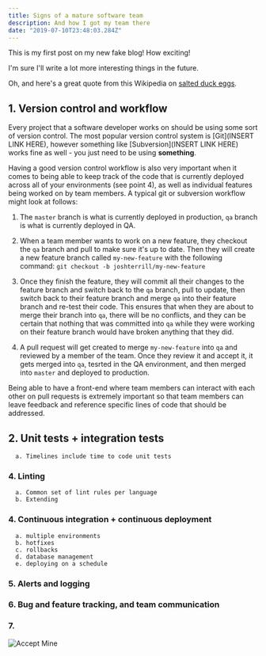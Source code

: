 ```yaml
---
title: Signs of a mature software team
description: And how I got my team there
date: "2019-07-10T23:48:03.284Z"
---
```


This is my first post on my new fake blog! How exciting!

I'm sure I'll write a lot more interesting things in the future.

Oh, and here's a great quote from this Wikipedia on
[salted duck eggs](http://en.wikipedia.org/wiki/Salted_duck_egg).

## 1. Version control and workflow

Every project that a software developer works on should be using some sort of version control. The most popular version control system is [Git](INSERT LINK HERE), however something like [Subversion](INSERT LINK HERE) works fine as well - you just need to be using **something**.

Having a good version control workflow is also very important when it comes to being able to keep track of the code that is currently deployed across all of your environments (see point 4), as well as individual features being worked on by team members. A typical git or subversion workflow might look at follows:

  1. The `master` branch is what is currently deployed in production, `qa` branch is what is currently deployed in QA.

  2. When a team member wants to work on a new feature, they checkout the `qa` branch and pull to make sure it's up to date. Then they will create a new feature branch called `my-new-feature` with the following command: `git checkout -b joshterrill/my-new-feature`

  3. Once they finish the feature, they will commit all their changes to the feature branch and switch back to the `qa` branch, pull to update, then switch back to their feature branch and merge `qa` into their feature branch and re-test their code. This ensures that when they are about to merge their branch into `qa`, there will be no conflicts, and they can be certain that nothing that was committed into `qa` while they were working on their feature branch would have broken anything that they did.

  4. A pull request will get created to merge `my-new-feature` into `qa` and reviewed by a member of the team. Once they review it and accept it, it gets merged into `qa`, tesrted in the QA environment, and then merged into `master` and deployed to production.

Being able to have a front-end where team members can interact with each other on pull requests is extremely important so that team members can leave feedback and reference specific lines of code that should be addressed.

## 2. Unit tests + integration tests
      a. Timelines include time to code unit tests

### 4. Linting
      a. Common set of lint rules per language
      b. Extending 

### 4. Continuous integration + continuous deployment

      a. multiple environments
      b. hotfixes
      c. rollbacks
      d. database management
      e. deploying on a schedule

### 5. Alerts and logging

### 6. Bug and feature tracking, and team communication

### 7. 

![Accept Mine](https://i.imgur.com/EdtzEKW.jpg)
